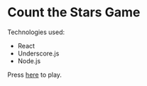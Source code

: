 # Count the Stars Game

Technologies used:
* React
* Underscore.js
* Node.js

Press [here](https://ektravel.github.io/react-star-game/) to play.

